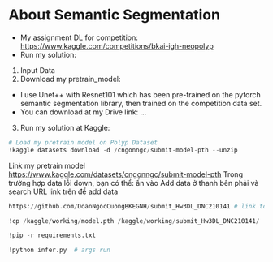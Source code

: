 # About Semantic Segmentation 

- My assignment DL for competition: https://www.kaggle.com/competitions/bkai-igh-neopolyp  
- Run my solution: 

1. Input Data 
2. Download my pretrain_model:
- I use Unet++ with Resnet101 which has been pre-trained on the pytorch semantic segmentation library, then trained on the competition data set.
- You can download at my Drive link: 
...
3. Run my solution at Kaggle:

```python
# Load my pretrain model on Polyp Dataset
!kaggle datasets download -d /cngonngc/submit-model-pth --unzip

```
Link my pretrain model https://www.kaggle.com/datasets/cngonngc/submit-model-pth
Trong trường hợp data lỗi down, bạn có thể: ấn vào Add data ở thanh bên phải và search URL link trên để add data


```python
https://github.com/DoanNgocCuongBKEGNH/submit_Hw3DL_DNC210141 # link to my repo
```
```python
!cp /kaggle/working/model.pth /kaggle/working/submit_Hw3DL_DNC210141/
```

```python
!pip -r requirements.txt
```

```python
!python infer.py  # args run
```


